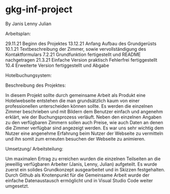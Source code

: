 # gkg-inf-project
By Janis Lenny Julian

Arbeitsplan:

29.11.21 Beginn des Projektes
13.12.21 Anfang Aufbau des Grundgerüsts
10.1.21 Textbeschreibung der Zimmer, sowie vervollständigung des Kontaktformulars
7.2.21 Grundfunktion fertigestellt und README nachgetragen
21.3.21 Einfache Version praktisch Fehlerfrei fertiggestellt
10.4 Erweiterte Version fertiggestellt und Abgabe 


Hotelbuchungsystem:

Beschreibung des Projektes:

In diesem Projekt sollte durch gemeinsame Arbeit als Produkt eine Hotelwebseite entstehen die man grundsätzlich kaum von einer professionellen unterscheiden können sollte.
Es werden die einzelnen Zimmer beschrieben und mit Bildern dem Benutzer einfach und angenehm erklärt, wie der Buchungsprozess verläuft.
Neben den einzelnen Angaben zu den verfügbaren Zimmern sollen auch Preise, wie auch Daten an denen die Zimmer verfügbar sind angezeigt werden.
Es war uns sehr wichtig dem Nutzer eine angenehme Erfahrung beim Nutzer der Webseite zu vermitteln und ihn somit zum erneuten besuchen der Webseite zu animieren.

Umsetzung/ Arbeitsteilung:

Um maximalen Ertrag zu erreichen wurden die einzelnen Teilseiten an die jeweillig verfügbaren Arbeiter (Janis, Lenny, Julian) aufgeteilt. Es wurde zuerst ein solides Grundkonzept ausgearbeitet und in Skizzen festgehalten. 
Durch Github als Knotenpunkt für die Gemeinsame Arbeit wurde der einfache Datenaustausch ermöglicht und in Visual Studio Code weiter umgesetzt.

